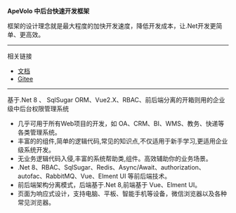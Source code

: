**ApeVolo 中后台快速开发框架**

框架的设计理念就是最大程度的加快开发速度，降低开发成本，让.Net开发更简单、更高效。

***

相关链接

- [文档](https://http://doc.apevolo.com/)
- [Gitee](https://gitee.com/xianhc)

***

基于.Net 8 、 SqlSugar ORM、Vue2.X、RBAC、前后端分离的开箱则用的企业级中后台权限管理系统

- 几乎可用于所有Web项目的开发，如 OA、CRM、BI、WMS、教务、快递等各类管理系统。
- 丰富的的组件,简单的逻辑代码,常见的知识点,不仅适用于新手学习,更适用企业级系统开发。
- 无业务逻辑代码入侵,丰富的系统帮助类,组件。高效辅助你的业务场景。
- .Net 8、RBAC、SqlSugar、Redis、Async/Await、authorization、autofac、RabbitMQ、Vue、Elment UI 等前后端技术。
- 前后端架构分离模式，后端基于.Net 8,前端基于 Vue、Elment UI。
- 页面为响应式设计，支持电脑、平板、智能手机等设备，微信浏览器以及各种常见浏览器。